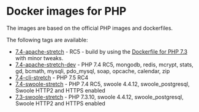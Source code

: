 # Docker images for PHP

The images are based on the official PHP images and dockerfiles.

The following tags are available:
- [7.4-apache-stretch](https://github.com/kenashkov/php-dockerfiles/blob/master/7.4/stretch/apache/Dockerfile) - RC5 - build by using the [Dockerfile for PHP 7.3](https://github.com/docker-library/php/blob/3a546766fdeb873090c7e87c4ec3491841bafb1c/7.3/stretch/apache/Dockerfile) with minor tweaks.
- [7.4-apache-stretch-dev](https://github.com/kenashkov/php-dockerfiles/blob/master/7.4/stretch/apache-dev/Dockerfile) - PHP 7.4 RC5, mongodb, redis, mcrypt, stats, gd, bcmath, mysqli, pdo_mysql, soap, opcache, calendar, zip
- [7.4-cli-stretch](https://github.com/kenashkov/php-dockerfiles/blob/master/7.4/stretch/cli/Dockerfile) - PHP 7.5 RC4
- [7.4-swoole-stretch](https://github.com/kenashkov/php-dockerfiles/blob/master/7.4/stretch/swoole/Dockerfile) - PHP 7.4 RC5, swoole 4.4.12, swoole_postgresql, Swoole HTTP2 and HTTPS enabled
- [7.3-swoole-stretch](https://github.com/kenashkov/php-dockerfiles/blob/master/7.3/stretch/swoole/Dockerfile) - PHP 7.3.10, swoole 4.4.12, swoole_postgresql, Swoole HTTP2 and HTTPS enabled
